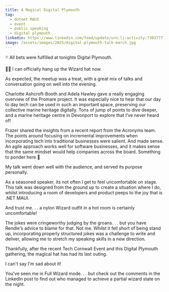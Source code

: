 ```yaml
---
title: A Magical Digital Plymouth
tag:
  - dotnet MAUI
  - event
  - public speaking
  - digital plymouth
linkedin: https://www.linkedin.com/feed/update/urn:li:activity:7303777749180035072/
image: /assets/images/2025/digital-plymouth-talk-march.jpg
---
```


🃏 All bets were fulfilled at tonights Digital Plymouth.

🧙‍♂️ I can officially hang up the Wizard hat now.

As expected, the meetup was a treat, with a great mix of talks and conversation going on well into the evening.

Charlotte Ashcroft-Booth and Adela Hawley gave a really engaging overview of the Promare project. It was especially nice to hear that our day to day tech can be used in such an important space, preserving our collective marine heritage digitally. Tons of jump of points to dive deeper, and a marine heritage centre in Devonport to explore that I've never heard of!

Frazer shared the insights from a recent report from the Acronyms team. The points around focusing on incremental improvements when incorporating tech into traditional businesses were salient. And made sense. An agile approach works well for software businesses, and it makes sense that the same mindset would help companies across the board. Something to ponder here 🤔

My talk went down well with the audience, and served its purpose personally.

As a seasoned speaker, its not often I get to feel uncomfortable on stage. This talk was designed from the ground up to create a situation where I do, whilst introducing a room of developers and product peeps to the joy that is .NET MAUI.

And trust me. . . a nylon Wizard outfit in a hot room is certainly uncomfortable!

The jokes were cringeworthy judging by the groans. . . but you have Rendle's advice to blame for that. Not me. Whilst it fell short of being stand up, incorporating properly structured jokes was a challenge to write and deliver, allowing me to stretch my speaking skills in a new direction.

Thankfully, after the recent Tech Cornwall Event and this Digital Plymouth gathering, the magical hat has had its last outing. 

I can't say I'm sad about it! 

You've seen me in Full Wizard mode. . . but check out the comments in the LinkedIn post to find out who managed to achieve a partial wizard state on the night.
